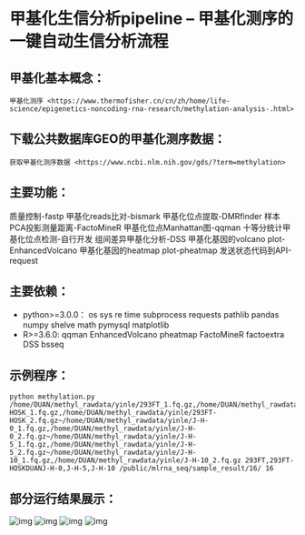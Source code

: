 甲基化生信分析pipeline – 甲基化测序的一键自动生信分析流程
=======================================
## 甲基化基本概念：
`甲基化测序 <https://www.thermofisher.cn/cn/zh/home/life-science/epigenetics-noncoding-rna-research/methylation-analysis-.html>`
## 下载公共数据库GEO的甲基化测序数据：
`获取甲基化测序数据 <https://www.ncbi.nlm.nih.gov/gds/?term=methylation>`
## 主要功能：
质量控制-fastp
甲基化reads比对-bismark
甲基化位点提取-DMRfinder
样本PCA投影测量距离-FactoMineR
甲基化位点Manhattan图-qqman
十等分统计甲基化位点检测-自行开发
组间差异甲基化分析-DSS
甲基化基因的volcano plot-EnhancedVolcano
甲基化基因的heatmap plot-pheatmap
发送状态代码到API-request
## 主要依赖：
- python>=3.0.0：
    os
    sys
    re
    time
    subprocess
    requests
    pathlib
    pandas
    numpy
    shelve
    math
    pymysql
    matplotlib
- R>=3.6.0:
    qqman
    EnhancedVolcano
    pheatmap
    FactoMineR
    factoextra
    DSS
    bsseq
## 示例程序：
    
    python methylation.py /home/DUAN/methyl_rawdata/yinle/293FT_1.fq.gz,/home/DUAN/methyl_rawdata/yinle/293FT_2.fq.gz~/home/DUAN/methyl_rawdata/yinle/293FT-HOSK_1.fq.gz,/home/DUAN/methyl_rawdata/yinle/293FT-HOSK_2.fq.gz~/home/DUAN/methyl_rawdata/yinle/J-H-0_1.fq.gz,/home/DUAN/methyl_rawdata/yinle/J-H-0_2.fq.gz~/home/DUAN/methyl_rawdata/yinle/J-H-5_1.fq.gz,/home/DUAN/methyl_rawdata/yinle/J-H-5_2.fq.gz~/home/DUAN/methyl_rawdata/yinle/J-H-10_1.fq.gz,/home/DUAN/methyl_rawdata/yinle/J-H-10_2.fq.gz 293FT,293FT-HOSKDUANJ-H-0,J-H-5,J-H-10 /public/mlrna_seq/sample_result/16/ 16
    
## 部分运行结果展示：
![img](https://gitee.com/duangao/methylation/raw/master/sample_result/heatmap.png)
![img](https://gitee.com/duangao/methylation/raw/master/sample_result/manhattan.png)
![img](https://gitee.com/duangao/methylation/raw/master/sample_result/slice.png)
![img](https://gitee.com/duangao/methylation/raw/master/sample_result/volcano.png)

    
    
    


